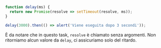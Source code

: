 ```js run
function delay(ms) {
  return new Promise(resolve => setTimeout(resolve, ms));
}

delay(3000).then(() => alert('Viene eseguita dopo 3 secondi'));
```

È da notare che in questo task, `resolve` è chiamato senza argomenti. Non ritorniamo alcun valore da `delay`, ci assicuriamo solo del ritardo.
